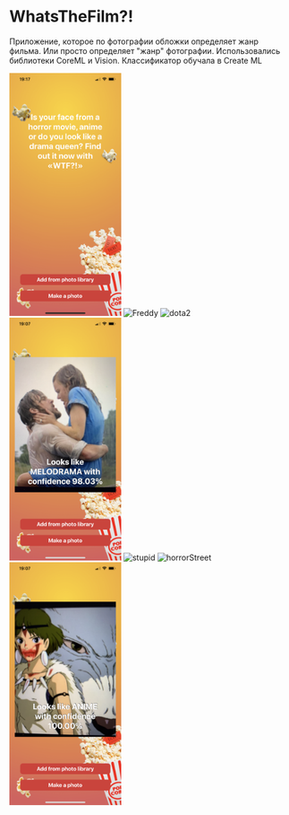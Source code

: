 # WhatsTheFilm?!

Приложение, которое по фотографии обложки определяет жанр фильма. Или просто определяет "жанр" фотографии. 
Использовались библиотеки CoreML и Vision. Классификатор обучала в Create ML


<img src="https://github.com/annagogley/WhatsTheFilm/blob/main/Screenshots/start.png" alt="start" width="200">
<img src="https://github.com/annagogley/WhatsTheFilm/blob/main/Screenshots/Freddy.png" alt="Freddy" width="200">
<img src="https://github.com/annagogley/WhatsTheFilm/blob/main/Screenshots/dota2.png" alt="dota2" width="200">
<img src="https://github.com/annagogley/WhatsTheFilm/blob/main/Screenshots/Notebook.png" alt="Notebook" width="200">
<img src="https://github.com/annagogley/WhatsTheFilm/blob/main/Screenshots/stupid.png" alt="stupid" width="200">
<img src="https://github.com/annagogley/WhatsTheFilm/blob/main/Screenshots/horrorStreet.png" alt="horrorStreet" width="200">
<img src="https://github.com/annagogley/WhatsTheFilm/blob/main/Screenshots/mononoke.png" alt="mononoke" width="200">

